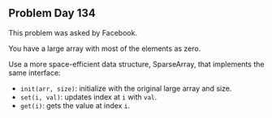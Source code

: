 ## Problem Day 134
This problem was asked by Facebook.

You have a large array with most of the elements as zero.

Use a more space-efficient data structure, SparseArray, that implements the same interface:

-   `init(arr, size)`: initialize with the original large array and size.
-   `set(i, val)`: updates index at `i` with `val`.
-   `get(i)`: gets the value at index `i`.
